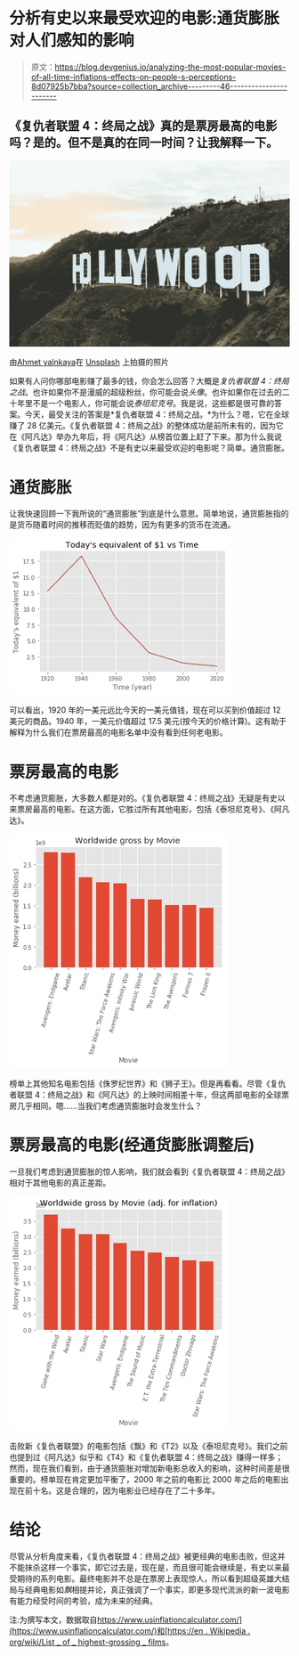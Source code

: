 # 分析有史以来最受欢迎的电影:通货膨胀对人们感知的影响

> 原文：<https://blog.devgenius.io/analyzing-the-most-popular-movies-of-all-time-inflations-effects-on-people-s-perceptions-8d07925b7bba?source=collection_archive---------46----------------------->

## 《复仇者联盟 4：终局之战》真的是票房最高的电影吗？是的。但不是真的在同一时间？让我解释一下。

![](img/bc95b0e117084611f2f7c8819cdd824c.png)

由[Ahmet yalnkaya](https://unsplash.com/@ahmetyalcinkaya?utm_source=unsplash&utm_medium=referral&utm_content=creditCopyText)在 [Unsplash](https://unsplash.com/s/photos/movies?utm_source=unsplash&utm_medium=referral&utm_content=creditCopyText) 上拍摄的照片

如果有人问你哪部电影赚了最多的钱，你会怎么回答？大概是*复仇者联盟 4：终局之战*。也许如果你不是漫威的超级粉丝，你可能会说*头像*。也许如果你在过去的二十年里不是一个电影人，你可能会说*泰坦尼克号*。我是说，这些都是很可靠的答案。今天，最受关注的答案是*复仇者联盟 4：终局之战。*为什么？嗯，它在全球赚了 28 亿美元。《复仇者联盟 4：终局之战》的整体成功是前所未有的，因为它在《阿凡达》举办九年后，将《阿凡达》从榜首位置上赶了下来。那为什么我说《复仇者联盟 4：终局之战》不是有史以来最受欢迎的电影呢？简单。通货膨胀。

# 通货膨胀

让我快速回顾一下我所说的“通货膨胀”到底是什么意思。简单地说，通货膨胀指的是货币随着时间的推移而贬值的趋势，因为有更多的货币在流通。

![](img/b36ae05692c01d014ab1d3f4b3cb4ff7.png)

可以看出，1920 年的一美元远比今天的一美元值钱，现在可以买到价值超过 12 美元的商品。1940 年，一美元价值超过 17.5 美元(按今天的价格计算)。这有助于解释为什么我们在票房最高的电影名单中没有看到任何老电影。

# 票房最高的电影

不考虑通货膨胀，大多数人都是对的。《复仇者联盟 4：终局之战》无疑是有史以来票房最高的电影。在这方面，它胜过所有其他电影，包括《泰坦尼克号》、《阿凡达》。

![](img/4988006653aabba4475096683fd8c634.png)

榜单上其他知名电影包括《侏罗纪世界》和《狮子王》。但是再看看。尽管《复仇者联盟 4：终局之战》和《阿凡达》的上映时间相差十年，但这两部电影的全球票房几乎相同。嗯……当我们考虑通货膨胀时会发生什么？

# 票房最高的电影(经通货膨胀调整后)

一旦我们考虑到通货膨胀的惊人影响，我们就会看到《复仇者联盟 4：终局之战》相对于其他电影的真正差距。

![](img/da06096bd4b1c661c42c85c7dc88c669.png)

击败新《复仇者联盟》的电影包括《飘》和《T2》以及《泰坦尼克号》。我们之前也提到过《阿凡达》似乎和《T4》和《复仇者联盟 4：终局之战》赚得一样多；然而，现在我们看到，由于通货膨胀对增加新电影总收入的影响，这种时间差是很重要的。榜单现在肯定更加平衡了，2000 年之前的电影比 2000 年之后的电影出现在前十名。这是合理的，因为电影业已经存在了二十多年。

# 结论

尽管从分析角度来看，《复仇者联盟 4：终局之战》被更经典的电影击败，但这并不能抹杀这样一个事实，即它过去是，现在是，而且很可能会继续是，有史以来最受期待的系列电影。最终电影并不总是在票房上表现惊人，所以看到超级英雄大结局与经典电影如*飘*相提并论，真正强调了一个事实，即更多现代流派的新一波电影有能力经受时间的考验，成为未来的经典。

注:为撰写本文，数据取自[https://www.usinflationcalculator.com/](https://www.usinflationcalculator.com/)和[https://en . Wikipedia . org/wiki/List _ of _ highest-grossing _ films](https://en.wikipedia.org/wiki/List_of_highest-grossing_films)。
